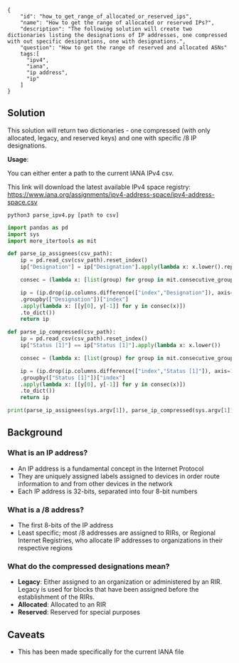 ~~~
{
    "id": "how_to_get_range_of_allocated_or_reserved_ips",
    "name": "How to get the range of allocated or reserved IPs?",
    "description": "The following solution will create two dictionaries listing the designations of IP addresses, one compressed with out specific designations, one with designations.",
    "question": "How to get the range of reserved and allocated ASNs"
    tags:[
      "ipv4", 
      "iana", 
      "ip address",
      "ip"
    ]
}
~~~

## Solution

This solution will return two dictionaries - one compressed (with only allocated, legacy, and reserved keys) and one with specific /8 IP designations. 

**Usage**: 

You can either enter a path to the current IANA IPv4 csv.

This link will download the latest available IPv4 space registry:
https://www.iana.org/assignments/ipv4-address-space/ipv4-address-space.csv

`python3 parse_ipv4.py [path to csv]`

~~~python
import pandas as pd
import sys
import more_itertools as mit

def parse_ip_assignees(csv_path):
    ip = pd.read_csv(csv_path).reset_index()
    ip["Designation"] = ip["Designation"].apply(lambda x: x.lower().replace("administered by", "").strip())

    consec = (lambda x: [list(group) for group in mit.consecutive_groups(list(x))])

    ip = (ip.drop(ip.columns.difference(["index","Designation"]), axis=1)
    .groupby(["Designation"])["index"]
    .apply(lambda x: [[y[0], y[-1]] for y in consec(x)])
    .to_dict())
    return ip

def parse_ip_compressed(csv_path):
    ip = pd.read_csv(csv_path).reset_index()
    ip["Status [1]"] == ip["Status [1]"].apply(lambda x: x.lower())

    consec = (lambda x: [list(group) for group in mit.consecutive_groups(list(x))])

    ip = (ip.drop(ip.columns.difference(["index","Status [1]"]), axis=1)
    .groupby(["Status [1]"])["index"]
    .apply(lambda x: [[y[0], y[-1]] for y in consec(x)])
    .to_dict())
    return ip

print(parse_ip_assignees(sys.argv[1]), parse_ip_compressed(sys.argv[1]))
 ~~~
 
 ## Background
 
 ### What is an IP address?
 
 - An IP address is a fundamental concept in the Internet Protocol
 - They are uniquely assigned labels assigned to devices in order route information to and from other devices in the network
 - Each IP address is 32-bits, separated into four 8-bit numbers
 
 ### What is a /8 address?
 
 - The first 8-bits of the IP address
 - Least specific; most /8 addresses are assigned to RIRs, or Regional Internet Registries, who allocate IP addresses to organizations in their respective regions
 
 ### What do the compressed designations mean?

 - **Legacy**: Either assigned to an organization or administered by an RIR. Legacy is used for blocks that have been assigned before the establishment of the RIRs.
 - **Allocated**: Allocated to an RIR
 - **Reserved**: Reserved for special purposes
 
 
 ## Caveats
 
 - This has been made specifically for the current IANA file
